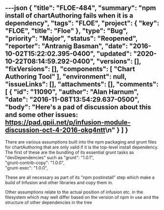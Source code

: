 ---json
{
  "title": "FLOE-484",
  "summary": "npm install of chartAuthoring fails when it is a dependency",
  "tags": "FLOE",
  "project": {
    "key": "FLOE",
    "title": "Floe"
  },
  "type": "Bug",
  "priority": "Major",
  "status": "Reopened",
  "reporter": "Antranig Basman",
  "date": "2016-10-02T15:22:02.395-0400",
  "updated": "2020-10-22T08:14:59.292-0400",
  "versions": [],
  "fixVersions": [],
  "components": [
    "Chart Authoring Tool"
  ],
  "environment": null,
  "issueLinks": [],
  "attachments": [],
  "comments": [
    {
      "id": "11090",
      "author": "Alan Harnum",
      "date": "2016-11-08T13:54:29.637-0500",
      "body": "Here's a pad of discussion about this and some other issues: <https://pad.gpii.net/p/infusion-module-discussion-oct-4-2016-okg4ntt>\n"
    }
  ]
}
---
There are various assumptions built into the npm packaging and grunt files for chartAuthoring that are only valid if it is the top-level install dependency.\
The first of these are the bundling of its essential grunt tasks as "devDependencies" such as        "grunt": "1.0.1",\
"grunt-contrib-copy": "1.0.0",\
"grunt-exec": "1.0.0",

These are all necessary as part of its "npm postinstall" step which make a build of Infusion and other libraries and copy them in.

Other assumptions relate to the actual position of infusion etc. in the filesystem which may well differ based on the version of npm in use and the structure of other dependencies in the tree

        